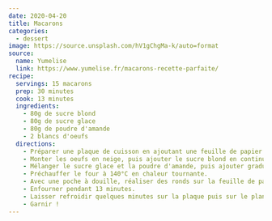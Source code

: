 ```yaml
---
date: 2020-04-20
title: Macarons
categories:
  - dessert
image: https://source.unsplash.com/hV1gChgMa-k/auto=format
source:
  name: Yumelise
  link: https://www.yumelise.fr/macarons-recette-parfaite/
recipe:
  servings: 15 macarons
  prep: 30 minutes
  cook: 13 minutes
  ingredients:
    - 80g de sucre blond
    - 80g de sucre glace
    - 80g de poudre d'amande
    - 2 blancs d'oeufs
  directions:
    - Préparer une plaque de cuisson en ajoutant une feuille de papier sulfurisé. Découper la feuille pour qu'elle soit bien à plat.
    - Monter les oeufs en neige, puis ajouter le sucre blond en continuant de battre pour obtenir une meringue française.
    - Mélanger le sucre glace et la poudre d'amande, puis ajouter graduellement à la meringue à l'aide d'une spatule.
    - Préchauffer le four à 140°C en chaleur tournante.
    - Avec une poche à douille, réaliser des ronds sur la feuille de papier sulfurisé. Taper la plaque sur la plan de travail pour retirer les éventuelles bulles d'air.
    - Enfourner pendant 13 minutes.
    - Laisser refroidir quelques minutes sur la plaque puis sur le plan de travail. Une fois complétement refroidies les coques se détacheront facilement.
    - Garnir !
---
```

